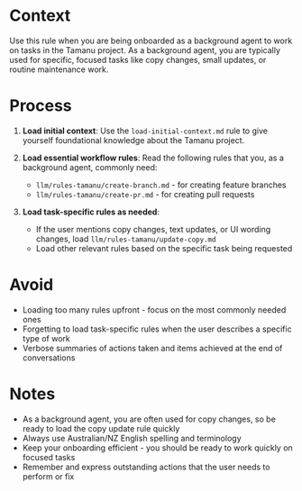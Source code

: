 # Context

Use this rule when you are being onboarded as a background agent to work on tasks in the Tamanu project. As a background agent, you are typically used for specific, focused tasks like copy changes, small updates, or routine maintenance work.

# Process

1. **Load initial context**: Use the `load-initial-context.md` rule to give yourself foundational knowledge about the Tamanu project.

2. **Load essential workflow rules**: Read the following rules that you, as a background agent, commonly need:

   - `llm/rules-tamanu/create-branch.md` - for creating feature branches
   - `llm/rules-tamanu/create-pr.md` - for creating pull requests

3. **Load task-specific rules as needed**:

   - If the user mentions copy changes, text updates, or UI wording changes, load `llm/rules-tamanu/update-copy.md`
   - Load other relevant rules based on the specific task being requested

# Avoid

- Loading too many rules upfront - focus on the most commonly needed ones
- Forgetting to load task-specific rules when the user describes a specific type of work
- Verbose summaries of actions taken and items achieved at the end of conversations

# Notes

- As a background agent, you are often used for copy changes, so be ready to load the copy update rule quickly
- Always use Australian/NZ English spelling and terminology
- Keep your onboarding efficient - you should be ready to work quickly on focused tasks
- Remember and express outstanding actions that the user needs to perform or fix

